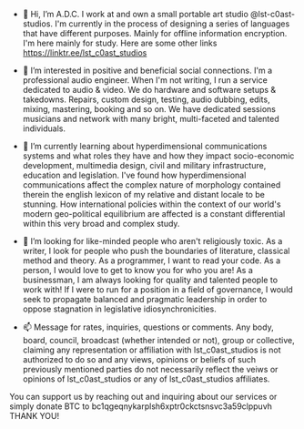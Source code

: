 - 👋 Hi, I’m A.D.C. I work at and own a small portable art studio @lst-c0ast-studios. I'm currently in the process of designing a series of languages that have different purposes. Mainly for offline information encryption. I'm here mainly for study. Here are some other links https://linktr.ee/lst_c0ast_studios

- 👀 I’m interested in positive and beneficial social connections. I'm a professional audio engineer. When I'm not writing, I run a service dedicated to audio & video. We do hardware and software setups & takedowns. Repairs, custom design, testing, audio dubbing, edits, mixing, mastering, booking and so on. We have dedicated sessions musicians and network with many bright, multi-faceted and talented individuals.

- 🌱 I’m currently learning about hyperdimensional communications systems and what roles they have and how they impact socio-economic development, multimedia design, civil and military infrastructure, education and legislation. I've found how hyperdimensional communications affect the complex nature of morphology contained therein the english lexicon of my relative and distant locale to be stunning. How international policies within the context of our world's modern geo-political equilibrium are affected is a constant differential within this very broad and complex study.

- 💞️ I’m looking for like-minded people who aren't religiously toxic. As a writer, I look for people who push the boundaries of literature, classical method and theory. As a programmer, I want to read your code. As a person, I would love to get to know you for who you are! As a businessman, I am always looking for quality and talented people to work with! If I were to run for a position in a field of governance, I would seek to propagate balanced and pragmatic leadership in order to oppose stagnation in legislative idiosynchronicities.

- 📫 Message for rates, inquiries, questions or comments. Any body, board, council, broadcast (whether intended or not), group or collective, claiming any representation or affiliation with lst_c0ast_studios is not authorized to do so and any views, opinions or beliefs of such previously mentioned parties do not necessarily reflect the veiws or opinions of lst_c0ast_studios or any of lst_c0ast_studios affiliates.

You can support us by reaching out and inquiring about our services or simply donate BTC to bc1qgeqnykarplsh6xptr0ckctsnsvc3a59clppuvh THANK YOU!

<!---

--->
